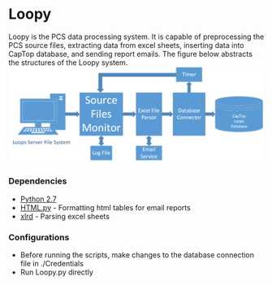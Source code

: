 # Loopy

Loopy is the PCS data processing system. It is capable of preprocessing the PCS source files, extracting data from excel sheets, inserting data into CapTop database, and sending report emails. The figure below abstracts the structures of the Loopy system. 
![Image](https://raw.githubusercontent.com/DCgov/Loopy/master/System.png?token=ACaY9tmK1WtRhlzV05FzKG4ogG5j9cwFks5WgslkwA%3D%3D)

### Dependencies 

  - [Python 2.7]
  - [HTML.py] - Formatting html tables for email reports
  - [xlrd] - Parsing excel sheets

### Configurations

* Before running the scripts, make changes to the database connection file in ./Credentials 
* Run Loopy.py directly 

[Python 2.7]: <https://www.python.org/download/releases/2.7/>
[HTML.py]: <http://www.decalage.info/python/html>
[xlrd]: <https://pypi.python.org/pypi/xlrd>